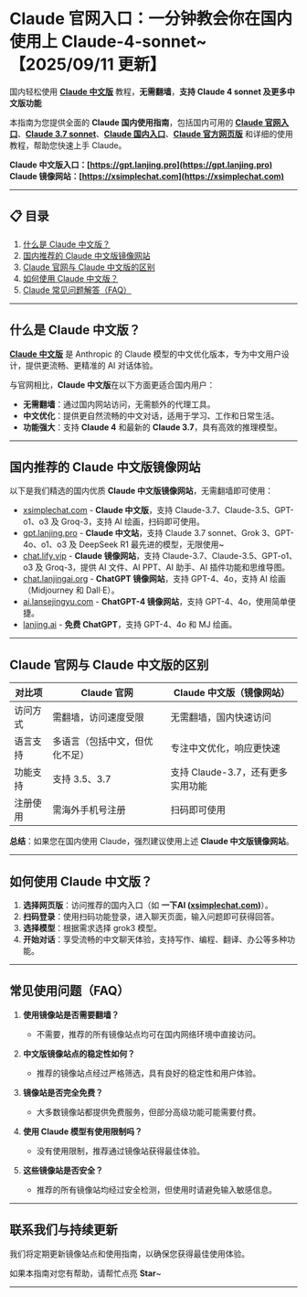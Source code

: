 # Claude 官网入口：一分钟教会你在国内使用上 Claude-4-sonnet~ 【2025/09/11 更新】           

国内轻松使用 [**Claude 中文版**](https://gpt.lanjing.pro) 教程，**无需翻墙**，**支持 Claude 4 sonnet 及更多中文版功能**   

本指南为您提供全面的 **Claude 国内使用指南**，包括国内可用的 [**Claude 官网入口**](https://xsimplechat.com)、[**Claude 3.7 sonnet**](https://gpt.lanjing.pro)、[**Claude 国内入口**](https://xsimplechat.com)、[**Claude 官方网页版**](https://gpt.lanjing.pro) 和详细的使用教程，帮助您快速上手 Claude。

**Claude 中文版入口：[https://gpt.lanjing.pro](https://gpt.lanjing.pro)**   
**Claude 镜像网站：[https://xsimplechat.com](https://xsimplechat.com)**

---

## 📋 目录

1. [什么是 Claude 中文版？](#什么是-claude-中文版)
2. [国内推荐的 Claude 中文版镜像网站](#国内推荐的-claude-中文版镜像网站)
3. [Claude 官网与 Claude 中文版的区别](#claude-官网与-claude-中文版的区别)
4. [如何使用 Claude 中文版？](#如何使用-claude-中文版)
5. [Claude 常见问题解答（FAQ）](#常见问题解答faq)

---

## 什么是 Claude 中文版？
[**Claude 中文版**](https://gpt.lanjing.pro) 是 Anthropic 的 Claude 模型的中文优化版本，专为中文用户设计，提供更流畅、更精准的 AI 对话体验。

与官网相比，**Claude 中文版**在以下方面更适合国内用户：

- **无需翻墙**：通过国内网站访问，无需额外的代理工具。
- **中文优化**：提供更自然流畅的中文对话，适用于学习、工作和日常生活。
- **功能强大**：支持 **Claude 4** 和最新的 **Claude 3.7**，具有高效的推理模型。

---

## 国内推荐的 Claude 中文版镜像网站
以下是我们精选的国内优质 **Claude 中文版镜像网站**，无需翻墙即可使用：

- [xsimplechat.com](https://xsimplechat.com/) - **Claude 中文版**，支持 Claude-3.7、Claude-3.5、GPT-o1、o3 及 Groq-3，支持 AI 绘画，扫码即可使用。
- [gpt.lanjing.pro](https://gpt.lanjing.pro/) - **Claude 中文站**，支持 Claude 3.7 sonnet、Grok 3、GPT-4o、o1、o3 及 DeepSeek R1 最先进的模型，无限使用~
- [chat.lify.vip](https://chat.yixiaai.com/) - **Claude 镜像网站**，支持 Claude-3.7、Claude-3.5、GPT-o1、o3 及 Groq-3，提供 AI 文件、AI PPT、AI 助手、AI 插件功能和思维导图。
- [chat.lanjingai.org](https://chat.lanjingai.org/) - **ChatGPT 镜像网站**，支持 GPT-4、4o，支持 AI 绘画（Midjourney 和 Dall·E）。
- [ai.lansejingyu.com](https://ai.lansejingyu.com/) - **ChatGPT-4 镜像网站**，支持 GPT-4、4o，使用简单便捷。
- [lanjing.ai](https://lanjing.pro/) - **免费 ChatGPT**，支持 GPT-4、4o 和 MJ 绘画。

---

## Claude 官网与 Claude 中文版的区别

| 对比项              | Claude 官网                     | Claude 中文版（镜像网站）           |
|---------------------|---------------------------------|------------------------------------|
| 访问方式            | 需翻墙，访问速度受限             | 无需翻墙，国内快速访问              |
| 语言支持            | 多语言（包括中文，但优化不足）   | 专注中文优化，响应更快速            |
| 功能支持            | 支持 3.5、3.7                   | 支持 Claude-3.7，还有更多实用功能   |
| 注册使用            | 需海外手机号注册                 | 扫码即可使用                        |

**总结**：如果您在国内使用 Claude，强烈建议使用上述 **Claude 中文版镜像网站**。

---

## 如何使用 Claude 中文版？

1. **选择网页版**：访问推荐的国内入口（如 **一下AI ([xsimplechat.com](https://xsimplechat.com))**）。
2. **扫码登录**：使用扫码功能登录，进入聊天页面，输入问题即可获得回答。
3. **选择模型**：根据需求选择 grok3 模型。
4. **开始对话**：享受流畅的中文聊天体验，支持写作、编程、翻译、办公等多种功能。

---

## 常见使用问题（FAQ）

1. **使用镜像站是否需要翻墙？**
   - 不需要，推荐的所有镜像站点均可在国内网络环境中直接访问。

2. **中文版镜像站点的稳定性如何？**
   - 推荐的镜像站点经过严格筛选，具有良好的稳定性和用户体验。

3. **镜像站是否完全免费？**
   - 大多数镜像站都提供免费服务，但部分高级功能可能需要付费。

4. **使用 Claude 模型有使用限制吗？**
   - 没有使用限制，推荐通过镜像站获得最佳体验。

5. **这些镜像站是否安全？**
   - 推荐的所有镜像站均经过安全检测，但使用时请避免输入敏感信息。

---

## 联系我们与持续更新

我们将定期更新镜像站点和使用指南，以确保您获得最佳使用体验。

如果本指南对您有帮助，请帮忙点亮 **Star**~

---
